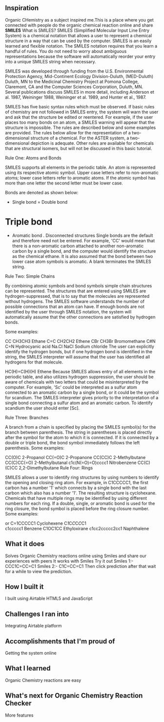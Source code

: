 ## Inspiration
Organic CHemistry as a subject inspired me.This is a place where you get connected with people do the organic chemical reaction online and share 
**SMILES**
What is SMILES?
SMILES (Simplified Molecular Input Line Entry System) is a chemical notation that allows a user to represent a chemical structure in a way that can be used by the computer. SMILES is an easily learned and flexible notation. The SMILES notation requires that you learn a handful of rules. You do not need to worry about ambiguous representations because the software will automatically reorder your entry into a unique SMILES string when necessary.

SMILES was developed through funding from the U.S. Environmental Protection Agency, Mid-Continent Ecology Division-Duluth, (MED-Duluth) Duluth, MN to the Medicinal Chemistry Project at Pomona College, Claremont, CA and the Computer Sciences Corporation, Duluth, MN. Several publications discuss SMILES in more detail, including Anderson et al. 1987, Weininger 1988, Weininger et al. 1989, and Hunter et al., 1987.

SMILES has five basic syntax rules which must be observed. If basic rules of chemistry are not followed in SMILES entry, the system will warn the user and ask that the structure be edited or reentered. For example, if the user places too many bonds on an atom, a SMILES warning will appear that the structure is impossible. The rules are described below and some examples are provided. The rules below allow for the representation of a two-dimensional structure of a chemical. For the ASTER system, a two-dimensional depiction is adequate. Other rules are available for chemicals that are structural isomers, but will not be discussed in this basic tutorial.

Rule One: Atoms and Bonds

SMILES supports all elements in the periodic table. An atom is represented using its respective atomic symbol. Upper case letters refer to non-aromatic atoms; lower case letters refer to aromatic atoms. If the atomic symbol has more than one letter the second letter must be lower case.

Bonds are denoted as shown below:

-	Single bond
=	Double bond
#	Triple bond
*	Aromatic bond
.	Disconnected structures
Single bonds are the default and therefore need not be entered. For example, 'CC' would mean that there is a non-aromatic carbon attached to another non-aromatic carbon by a single bond, and the computer would identify the structure as the chemical ethane. It is also assumed that the bond between two lower case atom symbols is aromatic. A blank terminates the SMILES string.

Rule Two: Simple Chains

By combining atomic symbols and bond symbols simple chain structures can be represented. The structures that are entered using SMILES are hydrogen-suppressed, that is to say that the molecules are represented without hydrogens. The SMILES software understands the number of possible connections that an atom can have. If enough bonds are not identified by the user through SMILES notation, the system will automatically assume that the other connections are satisfied by hydrogen bonds.

Some examples:

CC	CH3CH3	Ethane
C=C	CH2CH2	Ethene
CBr	CH3Br	Bromomethane
C#N	C=N	Hydrocyanic acid
Na.Cl	NaCl	Sodium chloride
The user can explicitly identify the hydrogen bonds, but if one hydrogen bond is identified in the string, the SMILES interpreter will assume that the user has identified all hydrogens for that molecule.

HC(H)=C(H)(H)	Ethene
Because SMILES allows entry of all elements in the periodic table, and also utilizes hydrogen suppression, the user should be aware of chemicals with two letters that could be misinterpreted by the computer. For example, 'Sc' could be interpreted as a sulfur atom connected to an aromatic carbon by a single bond, or it could be the symbol for scandium. The SMILES interpreter gives priority to the interpretation of a single bond connecting a sulfur atom and an aromatic carbon. To identify scandium the user should enter [Sc].

Rule Three: Branches

A branch from a chain is specified by placing the SMILES symbol(s) for the branch between parenthesis. The string in parentheses is placed directly after the symbol for the atom to which it is connected. If it is connected by a double or triple bond, the bond symbol immediately follows the left parenthesis. Some examples:

CC(O)C	2-Propanol
CC(=O)C	2-Propanone
CC(CC)C	2-Methylbutane
CC(C)CC(=O)	2-Methylbutanal
c1c(N(=O)=O)cccc1	Nitrobenzene
CC(C)(C)CC	2,2-Dimethylbutane
Rule Four: Rings

SMILES allows a user to identify ring structures by using numbers to identify the opening and closing ring atom. For example, in C1CCCCC1, the first carbon has a number '1' which connects by a single bond with the last carbon which also has a number '1'. The resulting structure is cyclohexane. Chemicals that have multiple rings may be identified by using different numbers for each ring. If a double, single, or aromatic bond is used for the ring closure, the bond symbol is placed before the ring closure number. Some examples:

 

or	C=1CCCCC1	Cyclohexene
C*1*C*C*C*C*C1	
c1ccccc1	Benzene
C1OC1CC	Ethyloxirane
c1cc2ccccc2cc1	Naphthalene
## What it does
Solves Organic Chemistry reactions online using Smiles and share our experiences with peers
It works with Smiles
Try it out
Smiles 1:- CCC1C=CC=C1
Smiles 2:-  C1C=CC=C1
Then click prediction after that wait for a while to view the prediction.
## How I built it
I built using Airtable HTML5 and JavaScript

## Challenges I ran into
Integrating Airtable platform

## Accomplishments that I'm proud of
Getting the system online

## What I learned
Organic Chemistry reactions are easy

## What's next for Organic Chemistry Reaction Checker
More features

 
